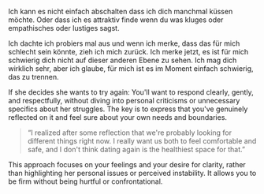 Ich kann es nicht einfach abschalten dass ich dich manchmal küssen möchte.
Oder dass ich es attraktiv finde wenn du was kluges oder empathisches oder lustiges sagst.

Ich dachte ich probiers mal aus und wenn ich merke, dass das für mich schlecht sein könnte, zieh ich mich zurück. Ich merke jetzt, es ist für mich schwierig dich nicht auf dieser anderen Ebene zu sehen. Ich mag dich wirklich sehr, aber ich glaube, für mich ist es im Moment einfach schwierig, das zu trennen.


If she decides she wants to try again:
You'll want to respond clearly, gently, and respectfully, without diving into personal criticisms or unnecessary specifics about her struggles. The key is to express that you've genuinely reflected on it and feel sure about your own needs and boundaries.

> “I realized after some reflection that we're probably looking for different things right now. I really want us both to feel comfortable and safe, and I don't think dating again is the healthiest space for that.”

This approach focuses on your feelings and your desire for clarity, rather than highlighting her personal issues or perceived instability. It allows you to be firm without being hurtful or confrontational.